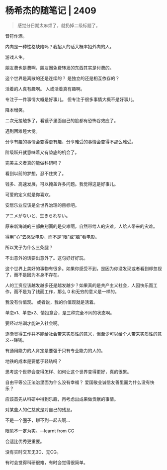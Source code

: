 # 杨希杰的随笔记 | 2409

> 感觉分日期太麻烦了，就扔掉二级标题了。

音符作酒。

内向是一种性格缺陷吗？我招人的话大概率招外向的人。

游戏人生。

朋友费也是费啊，朋友圈免费转发的东西其实是付费的。

这个世界是离散的还是连续的？
是独立的还是相互依存的？

活着的人真有趣啊。
人或活着真有趣啊。

专注于一件事情大概是好事儿。
但专注于很多事情大概不是好事儿。

降本增笑。

二次元接触多了，看镜子里面自己的脸都有恐怖谷效应了。

遇到困难睡大觉。

分享有趣的事情会变得更有趣，分享难受的事情会变得不那么难受。

阶级跃升就意味着又有垫底的机会了。

完美主义者真的能做科研吗？

看到以前的梦想，忍不住笑了。

钱多、高速发展，可以掩盖许多问题。我觉得这是好事儿。

可爱的定义就是你喜欢。

安居乐业应该是全世界治理的目标吧。

アニメがないと、生きられない。

原来新海诚的三部曲刻画的是灾难啊，自然带给人的灾难，人给人带来的灾难。

得用“心”去感受电影，而不是“眼”或“脑”看电影。

所以凳子为什么三条腿？

不出意外的话要出意外了。这句好好好玩。

这个世界上美好的事物有很多。如果你感受不到，是因为你没发现或者看到却忽视了，而不是因为本身不存在。

人的工资应该越发越多还是越发越少？如果真的是共产主义社会，人因快乐而工作，而不是为了钱而工作，那么 0 和无穷的意义是一样的。

我没有价值观。
或者说，我的价值观就是活着。

单恋x1、单恋x2、情投意合，是三种完全不同的状态啊。

要经过培训才能进入社会啊。

逐渐觉得工作并不能给社会带来实质性的意义，但至少可以给个人带来实质性的意义--赚钱。

有通用能力的人肯定是要强于只有专业能力的人的。

地铁的成本是要低于轻轨吗？

思考这个世界会变得怎样、如何让这个世界变得更好，真的很累。

自由平等公正法治里面为什么没有幸福？
爱国敬业诚信友善里面为什么没有快乐？

应该首先从科研中得到乐趣，再考虑出成果做贡献的事情。

对某些人的仁慈就是对自己的残忍。

不是一个圈子，聊不到一起去啊...

眼见不一定为实。--learnt from CG

合适比优秀更重要。

没有实时交互无3D、无CG。

有时会觉得科研很难，有时会觉得很简单。
